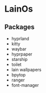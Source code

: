 # LainOs

## Packages 
- hyprland
- kitty
- waybar
- hyprpaper
- starship
- toilet
- lain wallpapers
- bpytop
- ranger
- font-manager
